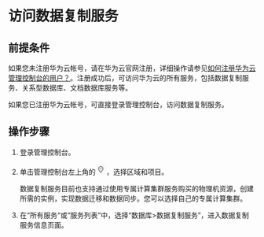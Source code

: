 # 访问数据复制服务<a name="drs_01_0021"></a>

## 前提条件<a name="section6708142211284"></a>

如果您未注册华为云帐号，请在华为云官网注册，详细操作请参见[如何注册华为云管理控制台的用户？](https://support.huaweicloud.com/qs-consolehome/zh-cn_topic_0016739341.html)。注册成功后，可访问华为云的所有服务，包括数据复制服务、关系型数据库、文档数据库服务等。

如果您已注册华为云帐号，可直接登录管理控制台，访问数据复制服务。

## 操作步骤<a name="section13232289420"></a>

1.  登录管理控制台。
2.  单击管理控制台左上角的![](figures/Region灰色图标.png)，选择区域和项目。

    数据复制服务目前也支持通过使用专属计算集群服务购买的物理机资源，创建所需的实例，实现数据迁移和数据同步。您可以选择自己的专属计算集群。

3.  在“所有服务“或“服务列表“中，选择“数据库\>数据复制服务”，进入数据复制服务信息页面。

